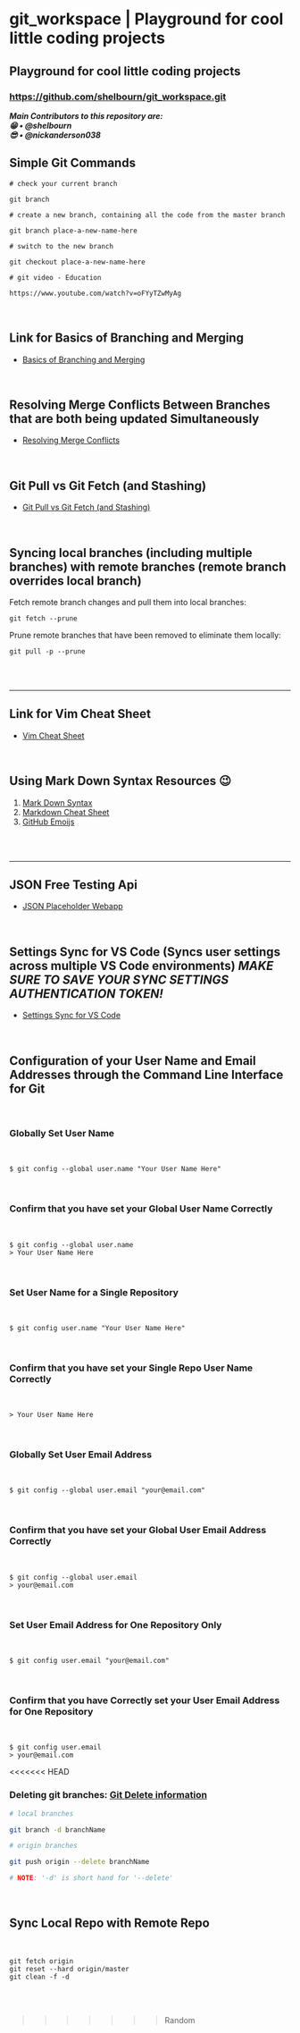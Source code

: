 # git_workspace | Playground for cool little coding projects

## Playground for cool little coding projects

### https://github.com/shelbourn/git_workspace.git

**_Main Contributors to this repository are:_**
<br>
**_:grin: • @shelbourn_**
<br>
**_:sunglasses: • @nickanderson038_**
<br>

## Simple Git Commands

```
# check your current branch

git branch

# create a new branch, containing all the code from the master branch

git branch place-a-new-name-here

# switch to the new branch

git checkout place-a-new-name-here

# git video - Education

https://www.youtube.com/watch?v=oFYyTZwMyAg
```

<br>

## Link for Basics of Branching and Merging

* <a href="https://git-scm.com/book/en/v2/Git-Branching-Basic-Branching-and-Merging" target="_blank">Basics of Branching and Merging</a>

<br>

## Resolving Merge Conflicts Between Branches that are both being updated Simultaneously

* <a href="https://help.github.com/articles/resolving-a-merge-conflict-using-the-command-line/" target="_blank">Resolving Merge Conflicts</a>

<br>

## Git Pull vs Git Fetch (and Stashing)

* <a href="https://codeahoy.com/2016/04" target="_blank">Git Pull vs Git Fetch (and Stashing)</a>

<br>

## Syncing local branches (including multiple branches) with remote branches (remote branch overrides local branch)

Fetch remote branch changes and pull them into local branches:

```
git fetch --prune
```

Prune remote branches that have been removed to eliminate them locally:

```
git pull -p --prune
```

<br>
<br>

---

## Link for Vim Cheat Sheet

* <a href="https://vim.rtorr.com/" target="_blank">Vim Cheat Sheet</a>

<br>

## Using Mark Down Syntax Resources :wink:

1. [Mark Down Syntax](https://en.wikipedia.org/wiki/Markdown)
2. [Markdown Cheat Sheet](https://github.com/adam-p/markdown-here/wiki/Markdown-Cheatsheet)
3. [GitHub Emoijs](https://gist.github.com/roachhd/1f029bd4b50b8a524f3c)

<br>
<br>

---

## JSON Free Testing Api

* <a href="https://jsonplaceholder.typicode.com" target="_blank">JSON Placeholder Webapp</a>

<br>

## Settings Sync for VS Code (Syncs user settings across multiple VS Code environments) _MAKE SURE TO SAVE YOUR SYNC SETTINGS AUTHENTICATION TOKEN!_

* [Settings Sync for VS Code](https://marketplace.visualstudio.com/items?itemName=Shan.code-settings-sync)

<br>

## Configuration of your User Name and Email Addresses through the Command Line Interface for Git

<br>

### Globally Set User Name

<br>

```
$ git config --global user.name "Your User Name Here"
```

<br>

### Confirm that you have set your Global User Name Correctly

<br>

```
$ git config --global user.name
> Your User Name Here
```

<br>

### Set User Name for a Single Repository

<br>

```
$ git config user.name "Your User Name Here"
```

<br>

### Confirm that you have set your Single Repo User Name Correctly

<br>

```$ git config user.name
> Your User Name Here
```

<br>

### Globally Set User Email Address

<br>

```
$ git config --global user.email "your@email.com"
```

<br>

### Confirm that you have set your Global User Email Address Correctly

<br>

```
$ git config --global user.email
> your@email.com
```

<br>

### Set User Email Address for One Repository Only

<br>

```
$ git config user.email "your@email.com"
```

<br>

### Confirm that you have Correctly set your User Email Address for One Repository

<br>

```
$ git config user.email
> your@email.com
```

<<<<<<< HEAD

### Deleting git branches: [Git Delete information](https://makandracards.com/makandra/621-git-delete-a-branch-local-or-remote)

```bash
# local branches

git branch -d branchName

# origin branches

git push origin --delete branchName

# NOTE: '-d' is short hand for '--delete'
```

<br>

## Sync Local Repo with Remote Repo

<br>

```
git fetch origin
git reset --hard origin/master
git clean -f -d
```

<br>
<br>

> > > > > > > Random

